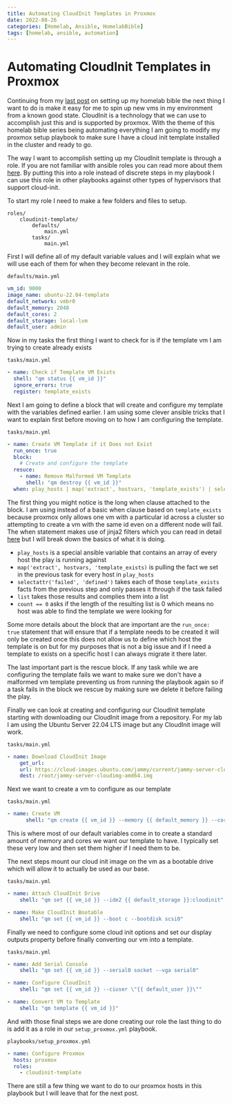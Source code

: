```yaml
---
title: Automating CloudInit Templates in Proxmox
date: 2022-08-26
categories: [Homelab, Ansible, HomelabBible]
tags: [homelab, ansible, automation]
---
```


# Automating CloudInit Templates in Proxmox

Continuing from my [last post](https://graytonward.com/posts/starting-the-homelab-bible/) on setting up my homelab bible the next thing I want to do is make it easy for me to spin up new vms in my environment from a known good state.  CloudInit is a technology that we can use to accomplish just this and is supported by proxmox.  With the theme of this homelab bible series being automating everything I am going to modify my proxmox setup playbook to make sure I have a cloud init template installed in the cluster and ready to go.

The way I want to accomplish setting up my CloudInit template is through a role.  If you are not familiar with ansible roles you can read more about them [here](https://docs.ansible.com/ansible/latest/user_guide/playbooks_reuse_roles.html). By putting this into a role instead of discrete steps in my playbook I can use this role in other playbooks against other types of hypervisors that support cloud-init.

To start my role I need to make a few folders and files to setup.
```
roles/
    cloudinit-template/
        defaults/
            main.yml
        tasks/
            main.yml
```

First I will define all of my default variable values and I will explain what we will use each of them for when they become relevant in the role.

`defaults/main.yml`
```yaml
vm_id: 9000
image_name: ubuntu-22.04-template
default_network: vmbr0
default_memory: 2048
default_cores: 2
default_storage: local-lvm
default_user: admin
```

Now in my tasks the first thing I want to check for is if the template vm I am trying to create already exists

`tasks/main.yml`
```yaml
- name: Check if Template VM Exists
  shell: "qm status {{ vm_id }}"
  ignore_errors: true
  register: template_exists
```

Next I am going to define a block that will create and configure my template with the variables defined earlier.  I am using some clever ansible tricks that I want to explain first before moving on to how I am configuring the template.

`tasks/main.yml`
```yaml
- name: Create VM Template if it Does not Exist
  run_once: true
  block:
    # Create and configure the template
  resuce:
    - name: Remove Malformed VM Template
      shell: "qm destroy {{ vm_id }}"
  when: play_hosts | map('extract', hostvars, 'template_exists') | selectattr('failed', 'defined') | list | count == 0
```

The first thing you might notice is the long when clause attached to the block.  I am using instead of a basic when clause based on `template_exists` because proxmox only allows one vm with a particular id across a cluster so attempting to create a vm with the same id even on a different node will fail.  The when statement makes use of jinja2 filters which you can read in detail [here](https://jinja.palletsprojects.com/en/3.1.x/templates/#builtin-filters) but I will break down the basics of what it is doing. 
    
- `play_hosts` is a special ansible variable that contains an array of every host the play is running against
- `map('extract', hostvars, 'template_exists)` is pulling the fact we set in the previous task for every host in `play_hosts`
- `selectattr('failed', 'defined')` takes each of those `template_exists` facts from the previous step and only passes it through if the task failed
- `list` takes those results and complies them into a list
- `count == 0` asks if the length of the resulting list is 0 which means no host was able to find the template we were looking for

Some more details about the block that are important are the `run_once: true` statement that will ensure that if a template needs to be created it will only be created once this does not allow us to define which host the template is on but for my purposes that is not a big issue and if I need a template to exists on a specific host I can always migrate it there later.

The last important part is the rescue block.  If any task while we are configuring the template fails we want to make sure we don't have a malformed vm template preventing us from running the playbook again so if a task fails in the block we rescue by making sure we delete it before failing the play.

Finally we can look at creating and configuring our CloudInit template starting with downloading our CloudInit image from a repository. For my lab I am using the Ubuntu Server 22.04 LTS image but any CloudInit image will work.

`tasks/main.yml`
```yaml
- name: Download CloudInit Image
    get_url:
    url: https://cloud-images.ubuntu.com/jammy/current/jammy-server-cloudimg-amd64.img
    dest: /root/jammy-server-cloudimg-amd64.img
```

Next we want to create a vm to configure as our template

`tasks/main.yml`
```yaml
- name: Create VM
      shell: "qm create {{ vm_id }} --memory {{ default_memory }} --core {{ default_cores }} --name {{ image_name }} --net0 virtio,bridge={{ default_network }}"
```
This is where most of our default variables come in to create a standard amount of memory and cores we want our template to have.  I typically set these very low and then set them higher if I need them to be.

The next steps mount our cloud init image on the vm as a bootable drive which will allow it to actually be used as our base.

`tasks/main.yml`
```yaml
- name: Attach CloudInit Drive
    shell: "qm set {{ vm_id }} --ide2 {{ default_storage }}:cloudinit"

- name: Make CloudInit Bootable
    shell: "qm set {{ vm_id }} --boot c --bootdisk scsi0"
```

Finally we need to configure some cloud init options and set our display outputs property before finally converting our vm into a template.

`tasks/main.yml`
```yaml
- name: Add Serial Console
    shell: "qm set {{ vm_id }} --serial0 socket --vga serial0"

- name: Configure CloudInit
    shell: "qm set {{ vm_id }} --ciuser \"{{ default_user }}\""

- name: Convert VM to Template
    shell: "qm template {{ vm_id }}"
```

And with those final steps we are done creating our role the last thing to do is add it as a role in our `setup_proxmox.yml` playbook.

`playbooks/setup_proxmox.yml`
```yaml
- name: Configure Proxmox
  hosts: proxmox
  roles:
    - cloudinit-template
```

There are still a few thing we want to do to our proxmox hosts in this playbook but I will leave that for the next post.